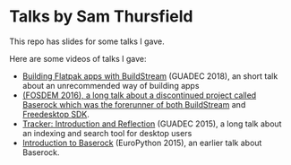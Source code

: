 Talks by Sam Thursfield
=======================

This repo has slides for some talks I gave.

Here are some videos of talks I gave:

  * <a href="https://www.youtube.com/watch?v=6Yz8Y_QTcSM">Building Flatpak apps with BuildStream</a> (GUADEC 2018), an short talk about an unrecommended way of building apps
  * <a href="https://fosdem.org/2016/schedule/event/format_for_build_and_integration_instructions/"> (FOSDEM 2016), a long talk about a discontinued project called Baserock which was the forerunner of both <a href="https://buildstream.build/">BuildStream</a> and <a href="https://gitlab.com/freedesktop-sdk/freedesktop-sdk/">Freedesktop SDK</a>.
  * <a href="https://www.youtube.com/watch?v=11wJTYxGAEo">Tracker: Introduction and Reflection</a> (GUADEC 2015), a long talk about an indexing and search tool for desktop users
  * <a href="https://www.youtube.com/watch?v=qYGlMCk15hs">Introduction to Baserock</a> (EuroPython 2015), an earlier talk about Baserock.

